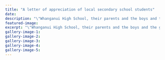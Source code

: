 ```yaml
---
title: "A letter of appreciation of local secondary school students"
date: 
description: "\"Whanganui High School, their parents and the boys and the girl, should be very proud of themselves\", Ann Butler sent River City Press the following letter..."
featured-image: 
excerpt: "\"Whanganui High School, their parents and the boys and the girl, should be very proud of themselves\", Ann Butler sent River City Press the following letter..."
gallery-image-1: 
gallery-image-2: 
gallery-image-3: 
gallery-image-4: 
gallery-image-5: 
---
```

